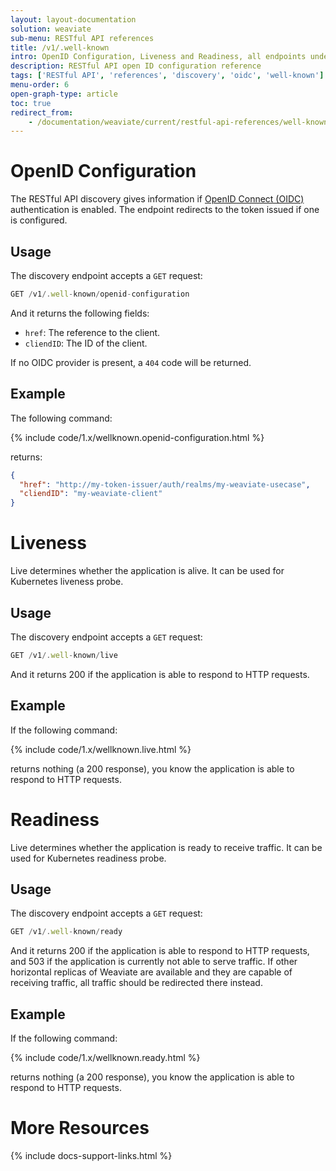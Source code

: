 ```yaml
---
layout: layout-documentation
solution: weaviate
sub-menu: RESTful API references
title: /v1/.well-known
intro: OpenID Configuration, Liveness and Readiness, all endpoints under the .well-known endpoint, give you information about the configuration and status of the Weaviate instance.
description: RESTful API open ID configuration reference
tags: ['RESTful API', 'references', 'discovery', 'oidc', 'well-known']
menu-order: 6
open-graph-type: article
toc: true
redirect_from:
    - /documentation/weaviate/current/restful-api-references/well-known.html
---
```


# OpenID Configuration
The RESTful API discovery gives information if [OpenID Connect (OIDC)](../configuration/authentication.html#openid-connect-oidc) authentication is enabled. The endpoint redirects to the token issued if one is configured.

## Usage

The discovery endpoint accepts a `GET` request:

```js
GET /v1/.well-known/openid-configuration
```

And it returns the following fields:
- `href`: The reference to the client.
- `cliendID`: The ID of the client.

If no OIDC provider is present, a `404` code will be returned.
  
## Example
The following command:

{% include code/1.x/wellknown.openid-configuration.html %}

returns:

```json
{
  "href": "http://my-token-issuer/auth/realms/my-weaviate-usecase",
  "cliendID": "my-weaviate-client"
}
```

# Liveness

Live determines whether the application is alive. It can be used for Kubernetes liveness probe.

## Usage

The discovery endpoint accepts a `GET` request:

```js
GET /v1/.well-known/live
```

And it returns 200 if the application is able to respond to HTTP requests.
  
## Example
If the following command:

{% include code/1.x/wellknown.live.html %}

returns nothing (a 200 response), you know the application is able to respond to HTTP requests.

# Readiness

Live determines whether the application is ready to receive traffic. It can be used for Kubernetes readiness probe.

## Usage

The discovery endpoint accepts a `GET` request:

```js
GET /v1/.well-known/ready
```

And it returns 200 if the application is able to respond to HTTP requests, and 503 if the application is currently not able to serve traffic. If other horizontal replicas of Weaviate are available and they are capable of receiving traffic, all traffic should be redirected there instead.
  
## Example
If the following command:

{% include code/1.x/wellknown.ready.html %}

returns nothing (a 200 response), you know the application is able to respond to HTTP requests.

# More Resources

{% include docs-support-links.html %}